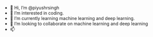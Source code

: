 - 👋 Hi, I’m @piyushrsingh
- 👀 I’m interested in coding.
- 🌱 I’m currently learning machine learning and deep learning.
- 💞️ I’m looking to collaborate on machine learning and deep learning
- 📫 

<!---
piyushrsingh/piyushrsingh is a ✨ special ✨ repository because its `README.md` (this file) appears on your GitHub profile.
You can click the Preview link to take a look at your changes.
--->
